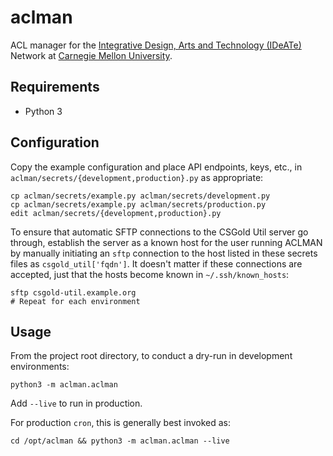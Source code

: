 # aclman

ACL manager for
the [Integrative Design, Arts and Technology (IDeATe)](https://ideate.cmu.edu/) Network
at [Carnegie Mellon University](https://www.cmu.edu/).

## Requirements

* Python 3

## Configuration

Copy the example configuration and place API endpoints, keys, etc., in
`aclman/secrets/{development,production}.py` as appropriate:

```
cp aclman/secrets/example.py aclman/secrets/development.py
cp aclman/secrets/example.py aclman/secrets/production.py
edit aclman/secrets/{development,production}.py
```

To ensure that automatic SFTP connections to the CSGold Util server go through,
establish the server as a known host for the user running ACLMAN
by manually initiating an `sftp` connection to
the host listed in these secrets files as `csgold_util['fqdn']`.
It doesn't matter if these connections are accepted,
just that the hosts become known in `~/.ssh/known_hosts`:

```
sftp csgold-util.example.org
# Repeat for each environment
```

## Usage

From the project root directory, to conduct a dry-run in development
environments:

```
python3 -m aclman.aclman
```

Add `--live` to run in production.

For production `cron`, this is generally best invoked as:

```
cd /opt/aclman && python3 -m aclman.aclman --live
```

